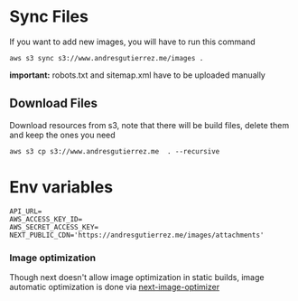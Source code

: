 # Sync Files
If you want to add new images, you will have to run this command
```
aws s3 sync s3://www.andresgutierrez.me/images .
```

**important:** robots.txt and sitemap.xml have to be uploaded manually
## Download Files
Download resources from s3, note that there will be build files, delete them and keep the ones you need
```
aws s3 cp s3://www.andresgutierrez.me  . --recursive
```

# Env variables
```
API_URL=
AWS_ACCESS_KEY_ID=
AWS_SECRET_ACCESS_KEY=
NEXT_PUBLIC_CDN='https://andresgutierrez.me/images/attachments'
```
### Image optimization
Though next doesn't allow image optimization in static builds, image automatic optimization is done via [next-image-optimizer](next-image-optimizer`)

